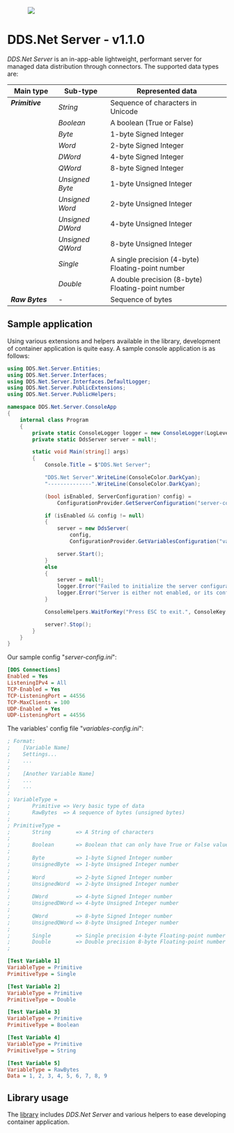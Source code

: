 &nbsp; &nbsp; &nbsp; &nbsp; &nbsp; &nbsp; <img src="https://avatars.githubusercontent.com/u/125957062?s=100&v=4" />


# DDS.Net Server - v1.1.0

*DDS.Net Server* is an in-app-able lightweight, performant server for managed data distribution through connectors. The supported data types are:

| Main type                                          | Sub-type          | Represented data                                    |
|----------------------------------------------------|-------------------|-----------------------------------------------------|
| ***Primitive*** &nbsp; &nbsp; &nbsp; &nbsp; &nbsp; | *String*          | Sequence of characters in Unicode                   |
|                                                    | *Boolean*         | A boolean (True or False)                           |
|                                                    | *Byte*            | 1-byte Signed Integer                               |
|                                                    | *Word*            | 2-byte Signed Integer                               |
|                                                    | *DWord*           | 4-byte Signed Integer                               |
|                                                    | *QWord*           | 8-byte Signed Integer                               |
|                                                    | *Unsigned Byte*   | 1-byte Unsigned Integer                             |
|                                                    | *Unsigned Word*   | 2-byte Unsigned Integer                             |
|                                                    | *Unsigned DWord*  | 4-byte Unsigned Integer                             |
|                                                    | *Unsigned QWord*  | 8-byte Unsigned Integer                             |
|                                                    | *Single*          | A single precision (4-byte) Floating-point number   |
|                                                    | *Double*          | A double precision (8-byte) Floating-point number   |
| ***Raw Bytes***                                    | -                 | Sequence of bytes                                   |



## Sample application

Using various extensions and helpers available in the library, development of container application is quite easy. A sample console application is as follows:

```csharp
using DDS.Net.Server.Entities;
using DDS.Net.Server.Interfaces;
using DDS.Net.Server.Interfaces.DefaultLogger;
using DDS.Net.Server.PublicExtensions;
using DDS.Net.Server.PublicHelpers;

namespace DDS.Net.Server.ConsoleApp
{
    internal class Program
    {
        private static ConsoleLogger logger = new ConsoleLogger(LogLevel.Information);
        private static DdsServer server = null!;

        static void Main(string[] args)
        {
            Console.Title = $"DDS.Net Server";

            "DDS.Net Server".WriteLine(ConsoleColor.DarkCyan);
            "--------------".WriteLine(ConsoleColor.DarkCyan);

            (bool isEnabled, ServerConfiguration? config) =
                ConfigurationProvider.GetServerConfiguration("server-config.ini", logger);

            if (isEnabled && config != null)
            {
                server = new DdsServer(
                    config,
                    ConfigurationProvider.GetVariablesConfiguration("variables-config.ini", logger));

                server.Start();
            }
            else
            {
                server = null!;
                logger.Error("Failed to initialize the server configuration.");
                logger.Error("Server is either not enabled, or its configuration cannot be read.");
            }

            ConsoleHelpers.WaitForKey("Press ESC to exit.", ConsoleKey.Escape);

            server?.Stop();
        }
    }
}
```

Our sample config "*server-config.ini*":
```ini
[DDS Connections]
Enabled = Yes
ListeningIPv4 = All
TCP-Enabled = Yes
TCP-ListeningPort = 44556
TCP-MaxClients = 100
UDP-Enabled = Yes
UDP-ListeningPort = 44556
```

The variables' config file "*variables-config.ini*":
```ini
; Format:
;    [Variable Name]
;    Settings...
;    ...
;    
;    [Another Variable Name]
;    ...
;    ...
;
; VariableType =
;       Primitive => Very basic type of data
;       RawBytes  => A sequence of bytes (unsigned bytes)
;
; PrimitiveType = 
;       String        => A String of characters
;
;       Boolean       => Boolean that can only have True or False value
;
;       Byte          => 1-byte Signed Integer number
;       UnsignedByte  => 1-byte Unsigned Integer number
;
;       Word          => 2-byte Signed Integer number
;       UnsignedWord  => 2-byte Unsigned Integer number
;
;       DWord         => 4-byte Signed Integer number
;       UnsignedDWord => 4-byte Unsigned Integer number
;
;       QWord         => 8-byte Signed Integer number
;       UnsignedQWord => 8-byte Unsigned Integer number
;
;       Single        => Single precision 4-byte Floating-point number
;       Double        => Double precision 8-byte Floating-point number
;

[Test Variable 1]
VariableType = Primitive
PrimitiveType = Single

[Test Variable 2]
VariableType = Primitive
PrimitiveType = Double

[Test Variable 3]
VariableType = Primitive
PrimitiveType = Boolean

[Test Variable 4]
VariableType = Primitive
PrimitiveType = String

[Test Variable 5]
VariableType = RawBytes
Data = 1, 2, 3, 4, 5, 6, 7, 8, 9

```



## Library usage

The [library](./docs/usage/README.md) includes *DDS.Net Server* and various helpers to ease developing container application.

